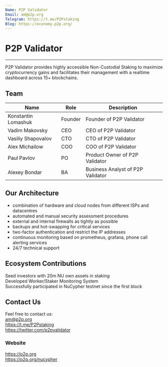 ```yaml
---
Name: P2P Validator
Email: am@p2p.org
Telegram: https://t.me/P2Pstaking
Blog: https://economy.p2p.org/
---
```


# P2P Validator

---

P2P Validator provides highly accessible Non-Custodial Staking to maximize cryptocurrency gains and facilitates their management with a realtime dashboard across 15+ blockchains.

## Team

| Name             | Role    | Description                  |
| ---------------- | ------- | ---------------------------- |
| Konstantin Lomashuk | Founder | Founder of P2P Validator |
| Vadim Makovsky | CEO | CEO of P2P Validator |
| Vasiliy Shapovalov | CTO | CTO of P2P Validator |
| Alex Michailow | COO | COO of P2P Validator |
| Paul Pavlov | PO | Product Owner of P2P Validator |
| Alexey Bondar | BA | Business Analyst of P2P Validator |

## Our Architecture

* combination of hardware and cloud nodes from different ISPs and datacentres
* automated and manual security assessment procedures
* external and internal firewalls as tightly as possible
* backups and hot-swapping for critical services
* two-factor authentication and restrict the IP addresses
* continuous monitoring based on prometheus, grafana, phone call alerting services
* 24/7 technical support

## Ecosystem Contributions

Seed investors with 20m NU own assets in staking  
Developed Worker/Staker Monitoring System  
Successfully participated in NuCypher testnet since the first block  

## Contact Us

Feel free to contact us:  
[am@p2p.org](mailto:am@p2p.org)  
https://t.me/P2Pstaking  
https://twitter.com/p2pvalidator  


### Website

https://p2p.org  
https://p2p.org/nucypher
